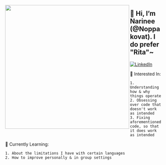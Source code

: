 <img align="left" src="https://user-images.githubusercontent.com/99511890/153737229-5d0beb80-4261-4a1d-aae6-2904a1c5ba98.png" width="400"></img>
## 🌼 Hi, I’m Narinee (@Noppakovat). I do prefer "Rita"~
[![LinkedIn](https://img.shields.io/badge/linkedin-%230077B5.svg?style=for-the-badge&logo=linkedin&logoColor=white&link=https://www.linkedin.com/in/noppakovat/)](https://www.linkedin.com/in/noppakovat/)

🌻 Interested In:

	1. Understanding how & why things operate
 	2. Obsessing over code that doesn't work as intended
 	3. Fixing aforementioned code, so that it does work as intended
	
🌱 Currently Learning:

	1. About the limitations I have with certain languages
 	2. How to improve personally & in group settings
